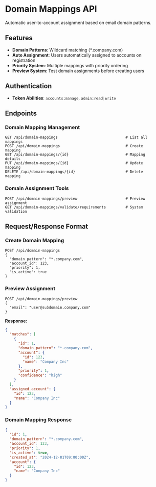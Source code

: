 # Domain Mappings API

Automatic user-to-account assignment based on email domain patterns.

## Features
- **Domain Patterns**: Wildcard matching (*.company.com)
- **Auto Assignment**: Users automatically assigned to accounts on registration
- **Priority System**: Multiple mappings with priority ordering
- **Preview System**: Test domain assignments before creating users

## Authentication
- **Token Abilities**: `accounts:manage`, `admin:read|write`

## Endpoints

### Domain Mapping Management
```http
GET /api/domain-mappings                               # List all mappings
POST /api/domain-mappings                              # Create mapping
GET /api/domain-mappings/{id}                          # Mapping details
PUT /api/domain-mappings/{id}                          # Update mapping
DELETE /api/domain-mappings/{id}                       # Delete mapping
```

### Domain Assignment Tools
```http
POST /api/domain-mappings/preview                      # Preview assignment
GET /api/domain-mappings/validate/requirements         # System validation
```

## Request/Response Format

### Create Domain Mapping
```http
POST /api/domain-mappings
{
  "domain_pattern": "*.company.com",
  "account_id": 123,
  "priority": 1,
  "is_active": true
}
```

### Preview Assignment
```http
POST /api/domain-mappings/preview
{
  "email": "user@subdomain.company.com"
}
```

**Response:**
```json
{
  "matches": [
    {
      "id": 1,
      "domain_pattern": "*.company.com",
      "account": {
        "id": 123,
        "name": "Company Inc"
      },
      "priority": 1,
      "confidence": "high"
    }
  ],
  "assigned_account": {
    "id": 123,
    "name": "Company Inc"
  }
}
```

### Domain Mapping Response
```json
{
  "id": 1,
  "domain_pattern": "*.company.com",
  "account_id": 123,
  "priority": 1,
  "is_active": true,
  "created_at": "2024-12-01T09:00:00Z",
  "account": {
    "id": 123,
    "name": "Company Inc"
  }
}
```